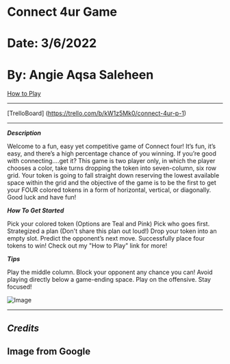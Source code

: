 # Connect 4ur Game


# Date: 3/6/2022

#  By: Angie Aqsa Saleheen

[How to Play](https://mathworld.wolfram.com/Connect-Four.html)

*** 

[TrelloBoard] (https://trello.com/b/kW1z5Mk0/connect-4ur-p-1)

***

***Description***


Welcome to a fun, easy yet competitive game of Connect four! It’s fun, it’s easy, and there’s a high percentage chance of you winning. If you’re good with connecting….get it? 
This game is two player only, in which the player chooses a color, take turns dropping the token into seven-column, six row grid. Your token is going to fall straight down reserving the lowest available space within the grid and the objective of the game is to be the first to get your FOUR colored tokens in a form of horizontal, vertical, or diagonally. Good luck and have fun!





***How To Get Started***


Pick your colored token (Options are Teal and Pink)
Pick who goes first.
Strategized a plan (Don't share this plan out loud!)
Drop your token into an empty slot.
Predict the opponent’s next move.
Successfully place four tokens to win!
Check out my "How to Play" link for more!


***Tips***



Play the middle column.
Block your opponent any chance you can!
Avoid playing directly below a game-ending space.
Play on the offensive.
Stay focused!




![Image](https://www.helpfulgames.com/bilder/spel/4-i-rad.png)

***




## ***Credits***

## Image from Google
